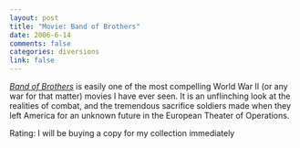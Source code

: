 ```yaml
--- 
layout: post
title: "Movie: Band of Brothers"
date: 2006-6-14
comments: false
categories: diversions
link: false
---
```

<i><a href="http://imdb.com/title/tt0185906/" title="Band of Brothers">Band of Brothers</a></i> is easily one of the most compelling World War II (or any war for that matter) movies I have ever seen. It is an unflinching look at the realities of combat, and the tremendous sacrifice soldiers made when they left America for an unknown future in the European Theater of Operations.

Rating: I will be buying a copy for my collection immediately
